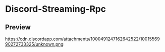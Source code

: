 # Discord-Streaming-Rpc

## Preview

https://cdn.discordapp.com/attachments/1000491247162642522/1001556990272733325/unknown.png